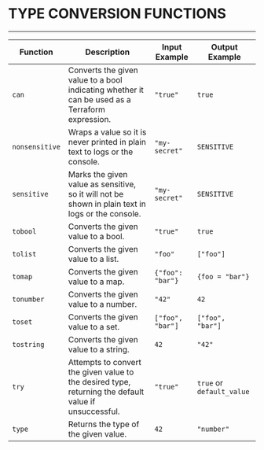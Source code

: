 # TYPE CONVERSION FUNCTIONS

---
| Function     | Description                                                                           | Input Example                | Output Example         |
| ------------ | ------------------------------------------------------------------------------------- | ---------------------------- | ---------------------- |
| `can`        | Converts the given value to a bool indicating whether it can be used as a Terraform expression. | `"true"` | `true` |
| `nonsensitive` | Wraps a value so it is never printed in plain text to logs or the console.           | `"my-secret"` | `SENSITIVE` |
| `sensitive`  | Marks the given value as sensitive, so it will not be shown in plain text in logs or the console. | `"my-secret"` | `SENSITIVE` |
| `tobool`     | Converts the given value to a bool.                                                   | `"true"`                     | `true`                 |
| `tolist`     | Converts the given value to a list.                                                   | `"foo"`                      | `["foo"]`              |
| `tomap`      | Converts the given value to a map.                                                    | `{"foo": "bar"}`            | `{foo = "bar"}`       |
| `tonumber`   | Converts the given value to a number.                                                 | `"42"`                       | `42`                   |
| `toset`      | Converts the given value to a set.                                                    | `["foo", "bar"]`            | `["foo", "bar"]`       |
| `tostring`   | Converts the given value to a string.                                                 | `42`                         | `"42"`                |
| `try`        | Attempts to convert the given value to the desired type, returning the default value if unsuccessful. | `"true"` | `true` or `default_value` |
| `type`       | Returns the type of the given value.                                                  | `42`                         | `"number"`             |
